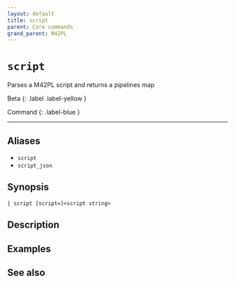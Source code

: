 ```yaml
---
layout: default
title: script
parent: Core commands
grand_parent: M42PL
---
```


# `script`

Parses a M42PL script and returns a pipelines map

Beta
{: .label .label-yellow }

Command
{: .label-blue }

---



## Aliases

* `script`
* `script_json`


## Synopsis

```shell
| script [script=]<script string>
```


## Description

## Examples

## See also


